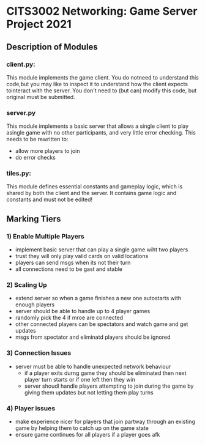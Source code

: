 # CITS3002 Networking: Game Server Project 2021

## Description of Modules

### client.py: 
This module implements the game client. You do notneed to understand this code,but you may like to inspect it to understand how the client expects tointeract with the server. You don't need to (but can) modify this code, but original must be submitted.

### server.py
This module implements  a  basic  server  that  allows  a  single  client  to  play  asingle game with no other participants, and very little error checking. This needs to be rewritten to:
* allow more players to join
* do error checks

### tiles.py:
This module defines essential constants and gameplay logic, which is shared by both the client and the server. It contains game logic and constants and must not be edited!


## Marking Tiers

### 1) Enable Multiple Players
* implement basic server that can play a single game wiht two players
* trust they will only play valid cards on valid locations
* players can send msgs when its not their turn
* all connections need to be gast and stable

### 2) Scaling Up
* extend server so when a game finishes a new one autostarts with enough players
* server should be able to handle up to 4 player games
* randomly pick the 4 if mroe are connected
* other connected players can be spectators and watch game and get updates
* msgs from spectator and eliminatd players should be ignored

### 3) Connection Issues
* server must be able to handle unexpected network behaviour
    * if a player exits durng game they should be eliminated then next player turn starts or if one left then they win
    * server shoudl handle players attempting to join during the game by giving them updates but not letting them play turns

### 4) Player issues
* make experience nicer for players that join partway through an existing game by helping them to catch up on the game state
* ensure game continues for all players if a player goes afk
